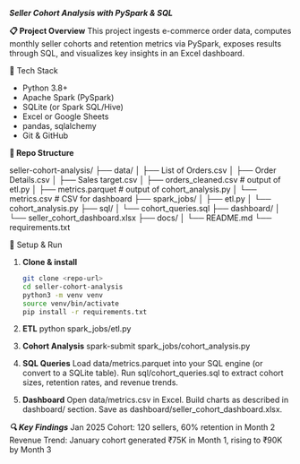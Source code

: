 ***Seller Cohort Analysis with PySpark & SQL***

**📋 Project Overview**
This project ingests e-commerce order data, computes monthly seller cohorts and retention metrics via PySpark, exposes results through SQL, and visualizes key insights in an Excel dashboard.

🔧 Tech Stack
- Python 3.8+
- Apache Spark (PySpark)
- SQLite (or Spark SQL/Hive)
- Excel or Google Sheets
- pandas, sqlalchemy
- Git & GitHub

**📂 Repo Structure**

seller-cohort-analysis/
├── data/
│ ├── List of Orders.csv
│ ├── Order Details.csv
│ ├── Sales target.csv
│ ├── orders_cleaned.csv # output of etl.py
│ ├── metrics.parquet # output of cohort_analysis.py
│ └── metrics.csv # CSV for dashboard
├── spark_jobs/
│ ├── etl.py
│ └── cohort_analysis.py
├── sql/
│ └── cohort_queries.sql
├── dashboard/
│ └── seller_cohort_dashboard.xlsx
├── docs/
│ └── README.md
└── requirements.txt


🚀 Setup & Run

1. **Clone & install**  
   ```bash
   git clone <repo-url>
   cd seller-cohort-analysis
   python3 -m venv venv
   source venv/bin/activate
   pip install -r requirements.txt

  2. **ETL**
   python spark_jobs/etl.py

  3. **Cohort Analysis**
   spark-submit spark_jobs/cohort_analysis.py

  4. **SQL Queries**
   Load data/metrics.parquet into your SQL engine (or convert to a SQLite table).
   Run sql/cohort_queries.sql to extract cohort sizes, retention rates, and revenue trends.

   5. **Dashboard**
      Open data/metrics.csv in Excel.
      Build charts as described in dashboard/ section.
      Save as dashboard/seller_cohort_dashboard.xlsx.

***🔍 Key Findings***
    Jan 2025 Cohort: 120 sellers, 60% retention in Month 2
    Revenue Trend: January cohort generated ₹75K in Month 1, rising to ₹90K by Month 3



